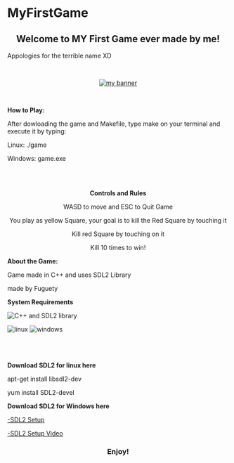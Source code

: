 # MyFirstGame

<h2 align="center"> Welcome to MY First Game ever made by me! </h2>

Appologies for the terrible name XD

<br>

<p align="center">
  <a href="https://github.com/Fuguety/MyFirstGame" target="_blank" rel="noreferrer"><img src="https://user-images.githubusercontent.com/102688981/212482932-c78507e0-b793-4a59-911c-f17e632daf6d.png" alt="my banner"></a>
</p>

<br>

**How to Play:**

After dowloading the game and Makefile, type make on your terminal and execute it by typing:

Linux: ./game

Windows: game.exe


<br><br>

<div align="center">

**Controls and Rules**

WASD to move and ESC to Quit Game

You play as yellow Square, your goal is to kill the Red Square by touching it

Kill red Square by touching on it

Kill 10 times to win!
</div>

**About the Game:**

Game made in C++ and uses SDL2 Library

made by Fuguety


**System Requirements**

![C++](https://img.shields.io/badge/C%2B%2B-00599C?style=for-the-badge&logo=c%2B%2B&logoColor=white) and SDL2 library

![linux](https://img.shields.io/badge/Linux-FCC624?style=for-the-badge&logo=linux&logoColor=black)
![windows](https://img.shields.io/badge/Windows-0078D6?style=for-the-badge&logo=windows&logoColor=white)


<br><br><br>
**Download SDL2 for linux here**

apt-get install libsdl2-dev

yum install SDL2-devel

**Download SDL2 for Windows here**

<a href="https://github.com/HerbGlitch/SDL2-Setup"> -SDL2 Setup </a>

<a href="https://www.youtube.com/watch?v=H08t6gD1Y1E"> -SDL2 Setup Video </a>


<h3 align="center"> Enjoy! </h3>
